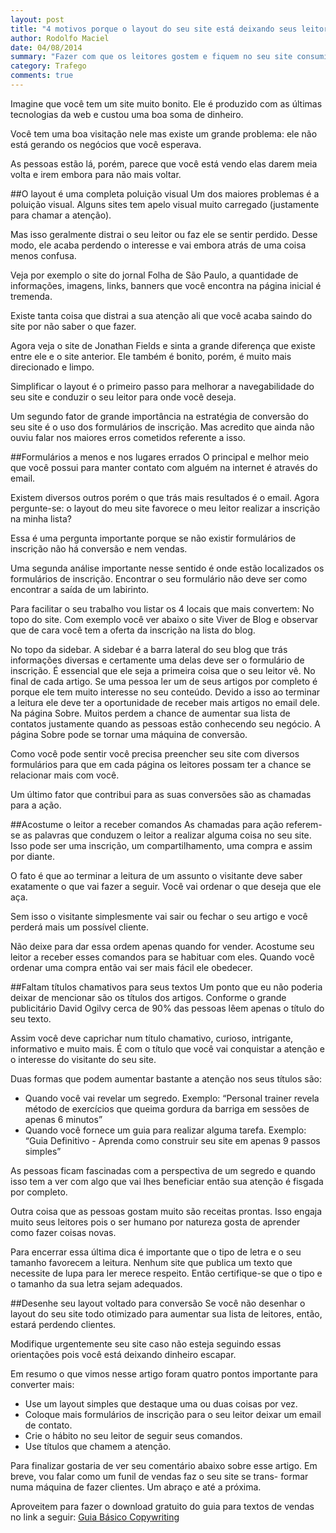 ```yaml
---
layout: post
title: "4 motivos porque o layout do seu site está deixando seus leitores irem embora"
author: Rodolfo Maciel
date: 04/08/2014
summary: "Fazer com que os leitores gostem e fiquem no seu site consumindo seu conteúdo exige muito esforço. Com estas 4 dicas você vai aumentar e muito sua chance de sucesso."
category: Trafego
comments: true
---
```


Imagine que você tem um site muito bonito. Ele é produzido com as últimas tecnologias da web e custou uma boa soma de dinheiro.

Você tem uma boa visitação nele mas existe um grande problema: ele não está gerando os negócios que você esperava.

As pessoas estão lá, porém, parece que você está vendo elas darem meia volta e irem embora para não mais voltar.

##O layout é uma completa poluição visual
Um dos maiores problemas é a poluição visual. Alguns sites tem apelo visual muito carregado (justamente para chamar a atenção).

Mas isso geralmente distrai o seu leitor ou faz ele se sentir perdido. Desse modo, ele acaba perdendo o interesse e vai embora atrás de uma coisa menos confusa.

Veja por exemplo o site do jornal Folha de São Paulo, a quantidade de informações, imagens, links, banners que você encontra na página inicial é tremenda.

Existe tanta coisa que distrai a sua atenção ali que você acaba saindo do site por não saber o que fazer.

Agora veja o site de Jonathan Fields e sinta a grande diferença que existe entre ele e o site anterior. Ele também é bonito, porém, é muito mais direcionado e limpo.

Simplificar o layout é o primeiro passo para melhorar a navegabilidade do seu site e conduzir o seu leitor para onde você deseja.

Um segundo fator de grande importância na estratégia de conversão do seu site é o uso dos formulários de inscrição. Mas acredito que ainda não ouviu falar nos maiores erros cometidos referente a isso.

##Formulários a menos e nos lugares errados
O principal e melhor meio que você possui para manter contato com alguém na internet é através do email.

Existem diversos outros porém o que trás mais resultados é o email. Agora pergunte-se: o layout do meu site favorece o meu leitor realizar a inscrição na minha lista?

Essa é uma pergunta importante porque se não existir formulários de inscrição não há conversão e nem vendas.

Uma segunda análise importante nesse sentido é onde estão localizados os formulários de inscrição. Encontrar o seu formulário não deve ser como encontrar a saída de um labirinto.

Para facilitar o seu trabalho vou listar os 4 locais que mais convertem:
No topo do site. Com exemplo você ver abaixo o site Viver de Blog e observar que de cara você tem a oferta da inscrição na lista do blog.

No topo da sidebar. A sidebar é a barra lateral do seu blog que trás informações diversas e certamente uma delas deve ser o formulário de inscrição. É essencial que ele seja a primeira coisa que o seu leitor vê.
No final de cada artigo. Se uma pessoa ler um de seus artigos por completo é porque ele tem muito interesse no seu conteúdo. Devido a isso ao terminar a leitura ele deve ter a oportunidade de receber mais artigos no email dele.
Na página Sobre. Muitos perdem a chance de aumentar sua lista de contatos justamente quando as pessoas estão conhecendo seu negócio. A página Sobre pode se tornar uma máquina de conversão.

Como você pode sentir você precisa preencher seu site com diversos formulários para que em cada página os leitores possam ter a chance se relacionar mais com você.

Um último fator que contribui para as suas conversões são as chamadas para a ação.

##Acostume o leitor a receber comandos
As chamadas para ação referem-se as palavras que conduzem o leitor a realizar alguma coisa no seu site. Isso pode ser uma inscrição, um compartilhamento, uma compra e assim por diante.

O fato é que ao terminar a leitura de um assunto o visitante deve saber exatamente o que vai fazer a seguir. Você vai ordenar o que deseja que ele aça.

Sem isso o visitante simplesmente vai sair ou fechar o seu artigo e você perderá mais um possível cliente.

Não deixe para dar essa ordem apenas quando for vender. Acostume seu leitor a receber esses comandos para se habituar com eles. Quando você ordenar uma compra então vai ser mais fácil ele obedecer.

##Faltam títulos chamativos para seus textos
Um ponto que eu não poderia deixar de mencionar são os títulos dos artigos. Conforme o grande publicitário David Ogilvy cerca de 90% das pessoas lêem apenas o título do seu texto. 


Assim você deve caprichar num título chamativo, curioso, intrigante, informativo e muito mais. É com o título que você vai conquistar a atenção e o interesse do visitante do seu site.

Duas formas que podem aumentar bastante a atenção nos seus títulos são:
* Quando você vai revelar um segredo. Exemplo: “Personal trainer revela método de exercícios que queima gordura da barriga em sessões de apenas 6 minutos”
* Quando você fornece um guia para realizar alguma tarefa. Exemplo: “Guia Definitivo - Aprenda como construir seu site em apenas 9 passos simples”

As pessoas ficam fascinadas com a perspectiva de um segredo e quando isso tem a ver com algo que vai lhes beneficiar então sua atenção é fisgada por completo.

Outra coisa que as pessoas gostam muito são receitas prontas. Isso engaja muito seus leitores pois o ser humano por natureza gosta de aprender como fazer coisas novas.

Para encerrar essa última dica é importante que o tipo de letra e  o seu tamanho favorecem a leitura. Nenhum site que publica um texto que necessite de lupa para ler merece respeito. Então certifique-se que o tipo e o tamanho da sua letra sejam adequados.

##Desenhe seu layout voltado para conversão
Se você não desenhar o layout do seu site todo otimizado para aumentar sua lista de leitores, então, estará perdendo clientes.

Modifique urgentemente seu site caso não esteja seguindo essas orientações pois você está deixando dinheiro escapar.

Em resumo o que vimos nesse artigo foram quatro pontos importante para converter mais:

* Use um layout simples que destaque uma ou duas coisas por vez.
* Coloque mais formulários de inscrição para o seu leitor deixar um email de contato.
* Crie o hábito no seu leitor de seguir seus comandos.
* Use títulos que chamem a atenção.

Para finalizar gostaria de ver seu comentário abaixo sobre esse artigo. Em breve, vou falar como um funil de vendas faz o seu site se trans-
formar numa máquina de fazer clientes.
Um abraço e até a próxima.

Aproveitem para fazer o download gratuito do guia para textos de vendas no link a seguir: [Guia Básico Copywriting](http://eepurl.com/0PRvb "Baixe gratuitamente o seu Guia Básico Copywriting")
